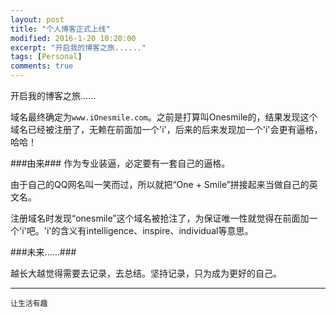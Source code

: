 ```yaml
---
layout: post
title: "个人博客正式上线"
modified: 2016-1-20 10:20:00
excerpt: "开启我的博客之旅......"
tags: [Personal]
comments: true
---
```

开启我的博客之旅......

域名最终确定为`www.iOnesmile.com`。之前是打算叫Onesmile的，结果发现这个域名已经被注册了，无赖在前面加一个'i'，后来的后来发现加一个'i'会更有逼格，哈哈！

###由来###
作为专业装逼，必定要有一套自己的逼格。   

由于自己的QQ网名叫一笑而过，所以就把“One + Smile”拼接起来当做自己的英文名。   

注册域名时发现“onesmile”这个域名被抢注了，为保证唯一性就觉得在前面加一个'i'吧。'i'的含义有intelligence、inspire、individual等意思。

###未来......###

越长大越觉得需要去记录，去总结。坚持记录，只为成为更好的自己。

---   

`让生活有趣` 